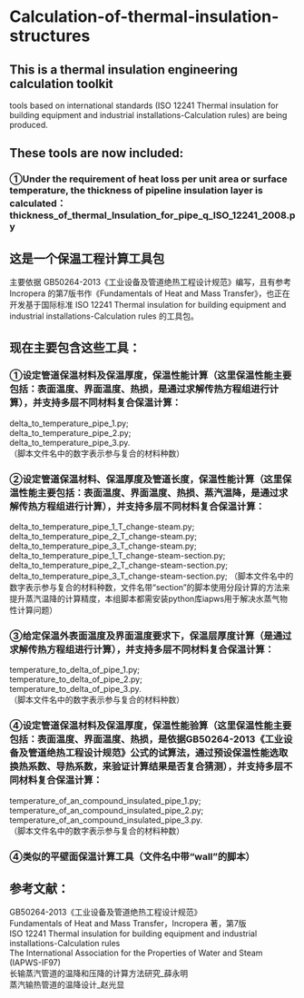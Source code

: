 # Calculation-of-thermal-insulation-structures
## This is a thermal insulation engineering calculation toolkit
tools based on international standards (ISO 12241 Thermal insulation for building equipment and industrial installations-Calculation rules) are being produced.
## These tools are now included:
### ①Under the requirement of heat loss per unit area or surface temperature, the thickness of pipeline insulation layer is calculated：thickness_of_thermal_Insulation_for_pipe_q_ISO_12241_2008.py

## 这是一个保温工程计算工具包
主要依据 GB50264-2013《工业设备及管道绝热工程设计规范》编写，且有参考 Incropera 的第7版书作《Fundamentals of Heat and Mass Transfer》，也正在开发基于国际标准 ISO 12241 Thermal insulation for building equipment and industrial installations-Calculation rules 的工具包。
## 现在主要包含这些工具：
### ①设定管道保温材料及保温厚度，保温性能计算（这里保温性能主要包括：表面温度、界面温度、热损，是通过求解传热方程组进行计算），并支持多层不同材料复合保温计算：
delta_to_temperature_pipe_1.py;  
delta_to_temperature_pipe_2.py;  
delta_to_temperature_pipe_3.py.  
（脚本文件名中的数字表示参与复合的材料种数）  
### ②设定管道保温材料、保温厚度及管道长度，保温性能计算（这里保温性能主要包括：表面温度、界面温度、热损、蒸汽温降，是通过求解传热方程组进行计算），并支持多层不同材料复合保温计算：
delta_to_temperature_pipe_1_T_change-steam.py;  
delta_to_temperature_pipe_2_T_change-steam.py;  
delta_to_temperature_pipe_3_T_change-steam.py;
delta_to_temperature_pipe_1_T_change-steam-section.py;  
delta_to_temperature_pipe_2_T_change-steam-section.py;  
delta_to_temperature_pipe_3_T_change-steam-section.py;
（脚本文件名中的数字表示参与复合的材料种数，文件名带“section”的脚本使用分段计算的方法来提升蒸汽温降的计算精度，本组脚本都需安装python库iapws用于解决水蒸气物性计算问题）  
### ③给定保温外表面温度及界面温度要求下，保温层厚度计算（是通过求解传热方程组进行计算），并支持多层不同材料复合保温计算：
temperature_to_delta_of_pipe_1.py;  
temperature_to_delta_of_pipe_2.py;  
temperature_to_delta_of_pipe_3.py.  
（脚本文件名中的数字表示参与复合的材料种数）  
### ④设定管道保温材料及保温厚度，保温性能验算（这里保温性能主要包括：表面温度、界面温度、热损，是依据GB50264-2013《工业设备及管道绝热工程设计规范》公式的试算法，通过预设保温性能选取换热系数、导热系数，来验证计算结果是否复合猜测），并支持多层不同材料复合保温计算：
temperature_of_an_compound_insulated_pipe_1.py;  
temperature_of_an_compound_insulated_pipe_2.py;  
temperature_of_an_compound_insulated_pipe_3.py.  
（脚本文件名中的数字表示参与复合的材料种数）  
### ④类似的平壁面保温计算工具（文件名中带“wall”的脚本）
## 参考文献：
GB50264-2013《工业设备及管道绝热工程设计规范》  
Fundamentals of Heat and Mass Transfer，Incropera 著，第7版  
ISO 12241 Thermal insulation for building equipment and industrial installations-Calculation rules  
The International Association for the Properties of Water and Steam (IAPWS-IF97)  
长输蒸汽管道的温降和压降的计算方法研究_薛永明  
蒸汽输热管道的温降设计_赵光显  
